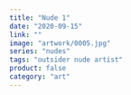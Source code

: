 ```yaml
---
title: "Nude 1"
date: "2020-09-15"
link: ""
image: "artwork/0005.jpg"
series: "nudes"
tags: "outsider nude artist"
product: false
category: "art"
---
```

